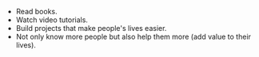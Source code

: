- Read books.
- Watch video tutorials.
- Build projects that make people's lives easier.
- Not only know more people but also help them more (add value to their lives).